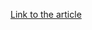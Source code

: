 [Link to the article](https://www.welivesecurity.com/2015/01/19/can-businesses-save-money-internet-security-2015/)
